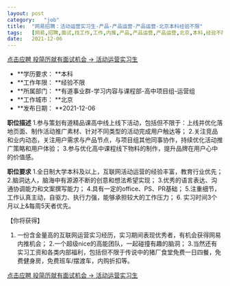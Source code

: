 ```yaml
---
layout:	post
category:	"job"
title:	"网易招聘：活动运营实习生-产品-产品运营-产品运营-北京本科经验不限"
tags:	[网易,招聘,面试,找工作,工作,内推,产品,产品运营,产品运营,北京,本科,经验不限]
date:	2021-12-06
---
```


[点击应聘 投简历就有面试机会 -> 活动运营实习生](http://mobile.bole.netease.com/bole/boleDetail?id=7787&employeeId=346f03c3cda5f04c&key=all)



- **学历要求： **本科
- **工作年限： **经验不限
- **所属部门： **有道事业群-学习内容与课程部-高中项目组-运营组
- **工作城市： **北京
- **发布日期： **2021-12-06



**职位描述**
1.参与策划有道精品课高中线上线下活动，包括但不限于：上线并优化落地页面、制作活动推广素材、针对不同类型的活动完成用户触达等；
2.关注竞品和业内动态，关注用户需求与产品节点，与项目组其他同事协作，持续优化活动推广策略和用户体验；
3.参与优化高中课程线下物料的制作，提升品牌在用户心中的价值感。



**职位要求**
1.全日制大学本科及以上，互联网活动运营的经验丰富，教育行业优先；
2.脑洞达人，脑海中有源源不断的创意和想法希望实现；
3.优秀的语言表达、沟通协调能力和文案撰写能力；
4.具有一定的office、PS、PR基础；
5.注重细节，工作认真主动，自驱力、执行力强，能够承担较大的工作压力；
6. 实习时间3个月以上&amp;每周5天者优先。

【你将获得】
1. 一份含金量高的互联网运营实习经历，实习期间表现优秀者，有机会获得网易内推机会；
2.一个超级nice的高能团队，一起碰撞有趣的脑洞；
3.当然还有实习工资和各类内部福利，包括但不限于传说中的猪厂食堂免费一日四餐，免费健身房，免费班车/摆渡车，内购折扣等。



[点击应聘 投简历就有面试机会 -> 活动运营实习生](http://mobile.bole.netease.com/bole/boleDetail?id=7787&employeeId=346f03c3cda5f04c&key=all)